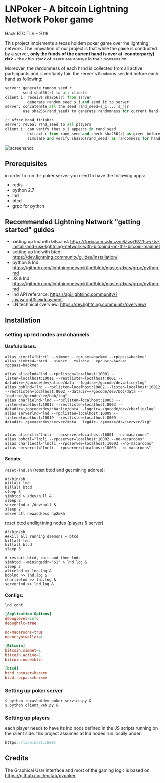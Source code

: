 # LNPoker - A bitcoin Lightning Network Poker game

Hack BTC TLV - 2018

This project implements a texas holdem poker game over the lightning network.
The innovation of our project is that while the game is conducted by a server, **only the funds of the current hand is ever at (counterparty) risk** - the chip stack of users are always in their possession.

Moreover, the randomness of each hand is collected from all active participants and is verifiably fair.
the server's `Random` is seeded before each hand as following:
```python
server: generate random seed r
        send sha256(r) to all clients
client i: receive sha256(r) from server
          generate random seed s_i and send it to server
server: concatenate all the seed rand_seed=s_1|...|s_n|r
        use sha256(rand_seed) to generate randomness for current hand

// after hand finishes
server: reveal rand_seed to all players
client i: can verify that s_i appears in rand_seed
          extract r from rand_seed and check sha256(r) as given before
          simulate and verify sha256(rand_seed) as randomness for hand play
```

![screenshot](https://github.com/UriSha/pypoker/blob/master/LNPoker%20screenshot.jpg)
## Prerequisites

in order to run the poker server you need to have the following apps:
- redis
- python 2.7
- lnd
- btcd
- grpc for python

## Recommended Lightning Network "getting started" guides

- setting up lnd with bitcoind: https://freedomnode.com/blog/107/how-to-install-and-use-lightning-network-with-bitcoind-on-the-bitcoin-mainnet
- setting up lnd with btcd: https://dev.lightning.community/guides/installation/
- python & lnd: https://github.com/lightningnetwork/lnd/blob/master/docs/grpc/python.md
- JS & lnd: https://github.com/lightningnetwork/lnd/blob/master/docs/grpc/python.md
- lnd API referance: https://api.lightning.community/?javascript#sendpayment
- LN technical overview: https://dev.lightning.community/overview/

## Installation
### setting up lnd nodes and channels

#### Useful aliases:
```shell
alias simctl="btcctl --simnet --rpcuser=hackme --rpcpass=hackme"
alias simbtcd="btcd --simnet --txindex --rpcuser=hackme --rpcpass=hackme"

alias alicelnd="lnd --rpclisten=localhost:10001 --listen=localhost:10011 --restlisten=localhost:8001 --datadir=~/gocode/dev/alice/data --logdir=~/gocode/dev/alice/log"
alias boblnd="lnd --rpclisten=localhost:10002 --listen=localhost:10012 --restlisten=localhost:8002 --datadir=~/gocode/dev/bob/data --logdir=~/gocode/dev/bob/log"
alias charlielnd="lnd --rpclisten=localhost:10003 --listen=localhost:10013 --restlisten=localhost:8003 --datadir=~/gocode/dev/charlie/data --logdir=~/gocode/dev/charlie/log"
alias serverlnd="lnd --rpclisten=localhost:10009 --listen=localhost:10019 --restlisten=localhost:8009 --datadir=~/gocode/dev/server/data --logdir=~/gocode/dev/server/log"


alias alicectl="lncli --rpcserver=localhost:10001 --no-macaroons"
alias bobctl="lncli --rpcserver=localhost:10002 --no-macaroons"
alias charliectl="lncli --rpcserver=localhost:10003 --no-macaroons"
alias serverctl="lncli --rpcserver=localhost:10009 --no-macaroons"
```

#### Scripts:

`reset-lnd.sh` (reset btcd and get mining addres):
```shell
#!/bin/sh
killall lnd
killall btcd
sleep 3
simbtcd > /dev/null &
sleep 2
serverlnd > /dev/null &
sleep 2
serverctl newaddress np2wkh
```

reset btcd andlightning nodes (players & server)
```shell
#!/bin/sh
##kill all running daemons + btcd
killall lnd
killall btcd
sleep 3

# restart btcd, wait and then lnds
simbtcd --miningaddr="$1" > lnd.log &
sleep 3
alicelnd >> lnd.log &
boblnd >> lnd.log &
charlielnd >> lnd.log &
serverlnd >> lnd.log &
```

#### Configs:

`lnd.conf`
```conf
[Application Options]
debuglevel=info
debughtlc=true

no-macaroons=true
noencryptwallet=1

[Bitcoin]
bitcoin.simnet=1
bitcoin.active=1
bitcoin.node=btcd

[btcd]
btcd.rpcuser=hackme
btcd.rpcpass=hackme
```

### Setting up poker server
```shell
$ python texasholdem_poker_service.py &
$ python client_web.py &
```

### Setting up players
each player needs to have its lnd node defined in the JS scripts running on the client side.
this project assumes all lnd nodes run locally under:
```javascript
https://localhost:10001
```

## Credits

The Graphical User Interface and most of the gaming logic is based on https://github.com/epifab/pypoker
